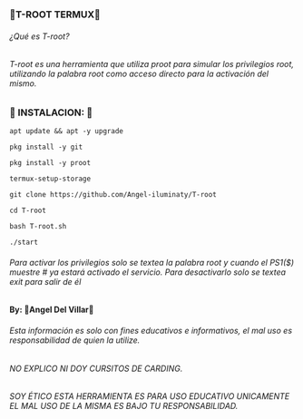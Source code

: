 ### 🔮T-ROOT TERMUX🔮

###### ¿Qué es T-root?
###### T-root es una herramienta que utiliza proot para simular los privilegios root, utilizando la palabra root como acceso directo para la activación del mismo.

### 🔮 INSTALACION: 🔮

```
apt update && apt -y upgrade

pkg install -y git

pkg install -y proot

termux-setup-storage

git clone https://github.com/Angel-iluminaty/T-root
 
cd T-root

bash T-root.sh

./start
```

###### Para activar los privilegios solo se textea la palabra root y cuando el PS1($) muestre # ya estará activado el servicio. Para desactivarlo solo se textea exit para salir de él

#### By: 🔮Angel Del Villar🔮 


###### Esta información es solo con fines educativos e informativos, el mal uso es responsabilidad de quien la utilize.


######  NO EXPLICO NI DOY CURSITOS DE CARDING.

###### SOY ÉTICO ESTA HERRAMIENTA  ES PARA USO EDUCATIVO UNICAMENTE EL MAL USO DE LA MISMA ES BAJO TU RESPONSABILIDAD.

